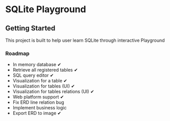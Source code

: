 
# SQLite Playground

## Getting Started

This project is built to help user learn SQLite through interactive Playground


### Roadmap
- In memory database ✔
- Retrieve all registered tables ✔
- SQL query editor ✔
- Visualization for a table ✔
- Visualization for tables (UI) ✔
- Visualization for tables relations (UI) ✔
- Web platform support ✔
- Fix ERD line relation bug
- Implement business logic
- Export ERD to image ✔

